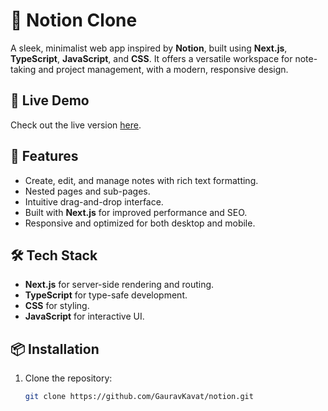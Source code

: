 # 📝 Notion Clone

A sleek, minimalist web app inspired by **Notion**, built using **Next.js**, **TypeScript**, **JavaScript**, and **CSS**. It offers a versatile workspace for note-taking and project management, with a modern, responsive design.

## 🌟 Live Demo
Check out the live version [here](https://note-taker-livid.vercel.app/).

## 🚀 Features
- Create, edit, and manage notes with rich text formatting.
- Nested pages and sub-pages.
- Intuitive drag-and-drop interface.
- Built with **Next.js** for improved performance and SEO.
- Responsive and optimized for both desktop and mobile.

## 🛠️ Tech Stack
- **Next.js** for server-side rendering and routing.
- **TypeScript** for type-safe development.
- **CSS** for styling.
- **JavaScript** for interactive UI.

## 📦 Installation

1. Clone the repository:
   ```bash
   git clone https://github.com/GauravKavat/notion.git
